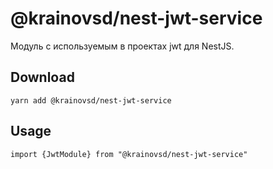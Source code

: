 # @krainovsd/nest-jwt-service

Модуль с используемым в проектах jwt для NestJS.

## Download

```
yarn add @krainovsd/nest-jwt-service
```

## Usage

```
import {JwtModule} from "@krainovsd/nest-jwt-service"

```
